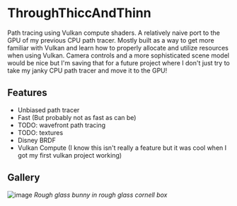 # ThroughThiccAndThinn
Path tracing using Vulkan compute shaders. A relatively naive port to the GPU of my previous CPU path tracer. 
Mostly built as a way to get more familiar with Vulkan and learn how to properly allocate and utilize resources when using Vulkan.
Camera controls and a more sophisticated scene model would be nice but I'm saving that for a future project where I don't just try to take my janky CPU path tracer
and move it to the GPU!
## Features

- Unbiased path tracer
- Fast (But probably not as fast as can be)
- TODO: wavefront path tracing
- TODO: textures
- Disney BRDF
- Vulkan Compute (I know this isn't really a feature but it was cool when I got my first vulkan project working)

## Gallery

![image](https://github.com/MadhavaVish/ThroughThiccAndThinn/assets/19480221/264ccbbe-0db5-4e4f-b391-d53fa2c99345)
*Rough glass bunny in rough glass cornell box*




